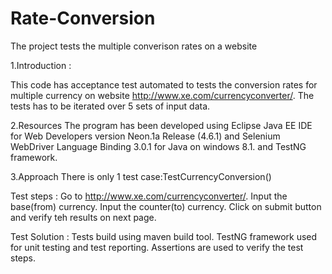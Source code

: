 # Rate-Conversion
The project tests the multiple converison rates on a website

1.Introduction : 

This code has acceptance test automated to tests the conversion rates for multiple currency on website http://www.xe.com/currencyconverter/.
The tests has to be iterated over 5 sets of input data.

2.Resources
The program has been developed using Eclipse Java EE IDE for Web Developers version Neon.1a Release (4.6.1) and Selenium WebDriver Language Binding 3.0.1 for Java on windows 8.1. and TestNG framework.

3.Approach
There is only 1 test case:TestCurrencyConversion()

Test steps :
Go to http://www.xe.com/currencyconverter/.
Input the base(from) currency.
Input the counter(to)  currency.
Click on submit button and verify teh results on next page.


Test Solution :
Tests  build using maven build tool.
TestNG framework used for unit testing and test reporting.
Assertions are used to verify the test steps.


